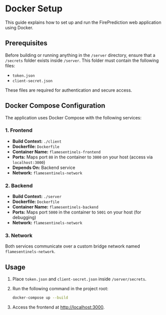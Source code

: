 # Docker Setup

This guide explains how to set up and run the FirePrediction web application using Docker.

## Prerequisites

Before building or running anything in the `/server` directory, ensure that a `/secrets` folder exists inside `/server`. This folder must contain the following files:
- `token.json`
- `client-secret.json`

These files are required for authentication and secure access.

## Docker Compose Configuration

The application uses Docker Compose with the following services:

### 1. Frontend

- **Build Context:** `./client`
- **Dockerfile:** `Dockerfile`
- **Container Name:** `flamesentinels-frontend`
- **Ports:** Maps port `80` in the container to `3000` on your host (access via `localhost:3000`)
- **Depends On:** Backend service
- **Network:** `flamesentinels-network`

### 2. Backend

- **Build Context:** `./server`
- **Dockerfile:** `Dockerfile`
- **Container Name:** `flamesentinels-backend`
- **Ports:** Maps port `5000` in the container to `5001` on your host (for debugging)
- **Network:** `flamesentinels-network`

### 3. Network

Both services communicate over a custom bridge network named `flamesentinels-network`.

## Usage

1. Place `token.json` and `client-secret.json` inside `/server/secrets`.
2. Run the following command in the project root:

     ```bash
     docker-compose up --build
     ```

3. Access the frontend at [http://localhost:3000](http://localhost:3000).
